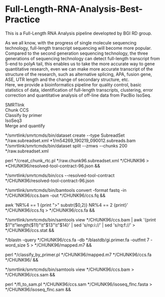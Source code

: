 # Full-Length-RNA-Analysis-Best-Practice
This is a Full-Length RNA Analysis pipeline developted by BGI RD group.   

As we all know, with the progress of single molecule sequencing technology, full-length transcript sequencing will become more popular. Compared to the second generation sequencing technology, the three generations of sequencing technology can detect full-length transcript from 5-end to polyA tail, this enables us to take the more accurate way to gene quantitative research, even we can make more accurate transcript of the structure of the research, such as alternative splicing, APA, fusion gene, ASE, UTR length and the change of secondary structure, etc.   
Here, we provide a bioinformatics pipeline for quality control, basic statistics of data, identification of full-length transcripts, clustering, error correction and quantitative analysis of off-line data from PacBio IsoSeq.   

SMRTlink   
Chunk CCS   
Classify by primer   
IsoSeq3   
Merge and quantify

*/smrtlink/smrtcmds/bin/dataset create --type SubreadSet */raw.subreadset.xml *1/m54269_190219_090012.subreads.bam
*/smrtlink/smrtcmds/bin/dataset split --zmws --chunks 200 */raw.subreadset.xml

perl */creat_chunk_rtc.pl */raw.chunk96.subreadset.xml */CHUNK96 > *CHUNK96/resolved-tool-contract-96.json && 

*/smrtlink/smrtcmds/bin/ccs --resolved-tool-contract */CHUNK96/resolved-tool-contract-96.json 

*/smrtlink/smrtcmds/bin/bamtools convert -format fastq -in */CHUNK96/ccs.bam -out */CHUNK96/ccs.fq && 

awk 'NR%4 == 1 {print ">" substr($0,2)} NR%4 == 2 {print}' */CHUNK96/ccs.fq > */CHUNK96/ccs.fa && 

*/smrtlink/smrtcmds/bin/samtools view */CHUNK96/ccs.bam | awk '{print $1"\t"length($11)"\t"$13"\t"$14}' | sed 's/np:i://' | sed 's/rq:f://' > */CHUNK96/ccs.stat && 

*/blastn -query */CHUNK96/ccs.fa -db */blastdb/gi.primer.fa -outfmt 7 -word_size 5 > */CHUNK96/mapped.m7 && 

perl */classify_by_primer.pl */CHUNK96/mapped.m7 */CHUNK96/ccs.fa */CHUNK96/ && 

*/smrtlink/smrtcmds/bin/samtools view */CHUNK96/ccs.bam > */CHUNK96/ccs.sam && 

perl */fl_to_sam.pl */CHUNK96/ccs.sam */CHUNK96/isoseq_flnc.fasta > */CHUNK96/isoseq_flnc.sam && 

